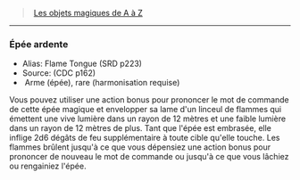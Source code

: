 ﻿> [Les objets magiques de A à Z](hd_magicitems_az_les_objets_magiques_de_a_a_z.md)

---

### Épée ardente

- Alias: Flame Tongue (SRD p223)
- Source: (CDC p162)
-  Arme (épée), rare (harmonisation requise)

Vous pouvez utiliser une action bonus pour prononcer le mot de commande de cette épée magique et envelopper sa lame d'un linceul de flammes qui émettent une vive lumière dans un rayon de 12 mètres et une faible lumière dans un rayon de 12 mètres de plus. Tant que l'épée est embrasée, elle inflige 2d6 dégâts de feu supplémentaire à toute cible qu'elle touche. Les flammes brûlent jusqu'à ce que vous dépensiez une action bonus pour prononcer de nouveau le mot de commande ou jusqu'à ce que vous lâchiez ou rengainiez l'épée.

